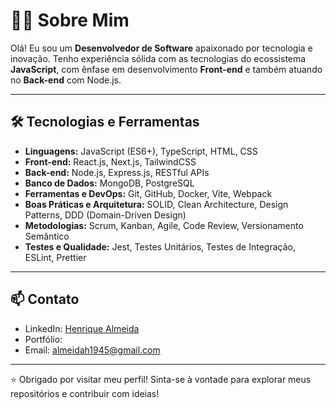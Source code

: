 # 👨‍💻 Sobre Mim

Olá! Eu sou um **Desenvolvedor de Software** apaixonado por tecnologia e inovação. Tenho experiência sólida com as tecnologias do ecossistema **JavaScript**, com ênfase em desenvolvimento **Front-end** e também atuando no **Back-end** com Node.js.

---

## 🛠️ Tecnologias e Ferramentas

- **Linguagens:** JavaScript (ES6+), TypeScript, HTML, CSS  
- **Front-end:** React.js, Next.js, TailwindCSS  
- **Back-end:** Node.js, Express.js, RESTful APIs  
- **Banco de Dados:** MongoDB, PostgreSQL  
- **Ferramentas e DevOps:** Git, GitHub, Docker, Vite, Webpack  
- **Boas Práticas e Arquitetura:** SOLID, Clean Architecture, Design Patterns, DDD (Domain-Driven Design)  
- **Metodologias:** Scrum, Kanban, Agile, Code Review, Versionamento Semântico  
- **Testes e Qualidade:** Jest, Testes Unitários, Testes de Integração, ESLint, Prettier  

---

## 📫 Contato

- LinkedIn: [Henrique Almeida](www.linkedin.com/in/rickshf)
- Portfólio: 
- Email: almeidah1945@gmail.com

---

⭐ Obrigado por visitar meu perfil! Sinta-se à vontade para explorar meus repositórios e contribuir com ideias!
